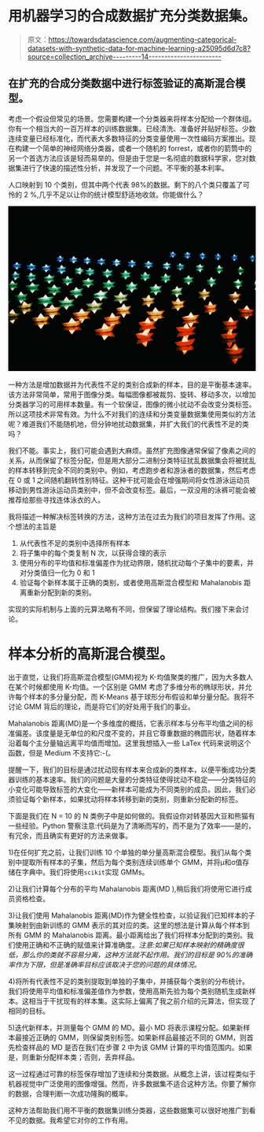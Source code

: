 # 用机器学习的合成数据扩充分类数据集。

> 原文：<https://towardsdatascience.com/augmenting-categorical-datasets-with-synthetic-data-for-machine-learning-a25095d6d7c8?source=collection_archive---------14----------------------->

## 在扩充的合成分类数据中进行标签验证的高斯混合模型。

考虑一个假设但常见的场景。您需要构建一个分类器来将样本分配给一个群体组。你有一个相当大的一百万样本的训练数据集。已经清洗、准备好并贴好标签。少数连续变量已经标准化，而代表大多数特征的分类变量使用一次性编码方案推出。现在构建一个简单的神经网络分类器，或者一个随机的 forrest，或者你的箭筒中的另一个首选方法应该是轻而易举的。但是由于您是一名彻底的数据科学家，您对数据集进行了快速的描述性分析，并发现了一个问题。不平衡的基本利率。

人口映射到 10 个类别，但其中两个代表 98%的数据。剩下的八个类只覆盖了可怜的 2 %,几乎不足以让你的统计模型舒适地收敛。你能做什么？

![](img/b1c93c728e4221315b78f363fbd3af83.png)

一种方法是增加数据并为代表性不足的类别合成新的样本，目的是平衡基本速率。该方法非常简单，常用于图像分类。每幅图像都被裁剪、旋转、移动多次，以增加分类器学习的可用样本数量。有一个软保证，图像的微小扰动不会改变分类标签。所以这项技术非常有效。为什么不对我们的连续和分类变量数据集使用类似的方法呢？难道我们不能随机地，但分钟地扰动数据集，并扩大我们的代表性不足的类吗？

我们不能。事实上，我们可能会遇到大麻烦。虽然扩充图像通常保留了像素之间的关系，从而保留了标签分配，但是用大部分二进制分类特征扰乱数据集会将被扰乱的样本转移到完全不同的类别中。例如，考虑跑步者和游泳者的数据集，然后考虑在 0 或 1 之间随机翻转性别特征。这种干扰可能会在增强期间将女性游泳运动员移动到男性游泳运动员类别中，但不会改变标签。最后，一双没用的泳裤可能会被推荐给那些寻找连体泳衣的人。

我将描述一种解决标签转换的方法，这种方法在过去为我们的项目发挥了作用。这个想法的主旨是

1.  从代表性不足的类别中选择所有样本
2.  将子集中的每个类复制 N 次，以获得合理的表示
3.  使用分布的平均值和标准偏差作为扰动界限，随机扰动每个子集中的要素，并对分类值归一化为 0 和 1
4.  验证每个新样本属于正确的类别，或者使用高斯混合模型和 Mahalanobis 距离重新分配到新的类别。

实现的实际机制与上面的元算法略有不同，但保留了理论结构。我们接下来会讨论。

# 样本分析的高斯混合模型。

出于直觉，让我们将高斯混合模型(GMM)视为 K-均值聚类的推广，因为大多数人在某个时候都使用 K-均值。一个区别是 GMM 考虑了多维分布的椭球形状，并允许每个样本的多分量分配，而 K-Means 基于球形分布假设和单分量分配。我将不讨论 GMM 背后的理论，而是将它们的好处用于我们的事业。

Mahalanobis 距离(MD)是一个多维度的概括，它表示样本与分布平均值之间的标准偏差。该度量是无单位的和尺度不变的，并且它尊重数据的椭圆形状，随着样本沿着每个主分量轴远离平均值而增加。这里我想插入一些 LaTex 代码来说明这个函数，但是 Medium 不支持它:-(。

提醒一下，我们的目标是通过扰动现有样本来合成新的类样本，以便平衡成功分类器训练的基本速率。我们的问题是大量的分类特征使得扰动不稳定——分类特征的小变化可能导致标签的大变化——新样本可能成为不同类别的成员。因此，我们必须验证每个新样本，如果扰动将样本转移到新的类别，则重新分配新的标签。

下面是我们在 N = 10 的 N 类例子中是如何做的。我假设你对转基因大豆和熊猫有一些经验。Python 警察注意:代码是为了清晰而写的，而不是为了效率——是的，有冗余，而且确实有更好的方法来做事。

1)在任何扩充之前，让我们训练 10 个单独的单分量高斯混合模型。我们从每个类别中提取所有样本的子集，然后为每个类别连续训练单个 GMM，并将μ和σ值存储在字典中。我们将使用`scikit`实现 GMMs。

2)让我们计算每个分布的平均 Mahalanobis 距离(MD ),稍后我们将使用它进行成员资格检查。

3)让我们使用 Mahalanobis 距离(MD)作为健全性检查，以验证我们已知样本的子集映射到由新训练的 GMM 表示的其对应的类。这里的想法是计算从每个样本到所有 GMM 的 Mahalanobis 距离。最小距离给出了我们将样本分配到的类别。我们使用正确和不正确的赋值来计算准确度。*注意:如果已知样本映射的精确度很低，那么你的类就不容易分离，这种方法就不起作用。我们的目标是 90%的准确率作为下限，但是准确率目标应该取决于您的问题的具体情况。*

4)将所有代表性不足的类别提取到单独的子集中，并捕获每个类别的分布统计。我们将使用平均值和标准偏差值作为参数，使用高斯先验为每个类别随机生成新样本。这相当于干扰现有的样本集。这实际上偏离了我之前介绍的元算法，但实现了相同的目标。

5)迭代新样本，并测量每个 GMM 的 MD。最小 MD 将表示课程分配。如果新样本最接近正确的 GMM，则保留类别标签。如果新样品最接近不同的 GMM，则首先检查样品的 MD 是否在我们在步骤 2 中为该 GMM 计算的平均值范围内。如果是，则重新分配样本类；否则，丢弃样品。

这一过程通过可靠的标签保存增加了连续和分类数据。从概念上讲，该过程类似于机器视觉中广泛使用的图像增强。然而，许多数据集不适合这种方法。你要了解你的数据，合理判断一次成功隆胸的概率。

这种方法帮助我们用不平衡的数据集训练分类器，这些数据集可以很好地推广到看不见的数据。我希望它对你的工作有用。